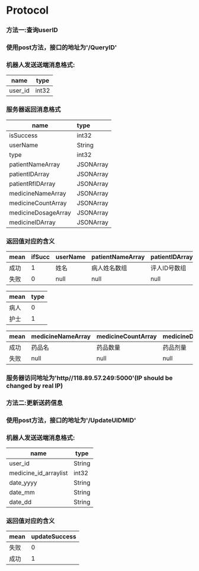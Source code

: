 # Protocol

### 方法一:查询userID

### 使用post方法，接口的地址为'/QueryID'

### 机器人发送送端消息格式:

| name    | type  |
| ------- | ----- |
| user_id | int32 |

### 服务器返回消息格式

| name                | type      |
| ------------------- | :-------- |
| isSuccess           | int32     |
| userName            | String    |
| type                | int32     |
| patientNameArray    | JSONArray |
| patientIDArray      | JSONArray |
| patientRfIDArray    | JSONArray |
| medicineNameArray   | JSONArray |
| medicineCountArray  | JSONArray |
| medicineDosageArray | JSONArray |
| medicineIDArray     | JSONArray |





### 返回值对应的含义



| mean | ifSucc | userName | patientNameArray | patientIDArray |
| ---- | ------ | -------- | ---------------- | -------------- |
| 成功   | 1      | 姓名       | 病人姓名数组           | 评人ID号数组        |
| 失败   | 0      | null     | null             | null           |



| mean | type |
| ---- | ---- |
| 病人   | 0    |
| 护士   | 1    |

| mean | medicineNameArray | medicineCountArray | medicineDosageArray |
| ---- | ----------------- | ------------------ | ------------------- |
| 成功   | 药品名               | 药品数量               | 药品剂量                |
| 失败   | null              | null               | null                |



### 服务器访问地址为'http//118.89.57.249:5000'(IP should be changed by real IP)



### 方法二:更新送药信息

### 使用post方法，接口的地址为'/UpdateUIDMID'

### 机器人发送送端消息格式:

| name                  | type   |
| --------------------- | ------ |
| user_id               | String |
| medicine_id_arraylist | int32  |
| date_yyyy             | String |
| date_mm               | String |
| date_dd               | String |





### 返回值对应的含义

| mean | updateSuccess |
| ---- | ------------- |
| 失败   | 0             |
| 成功   | 1             |





